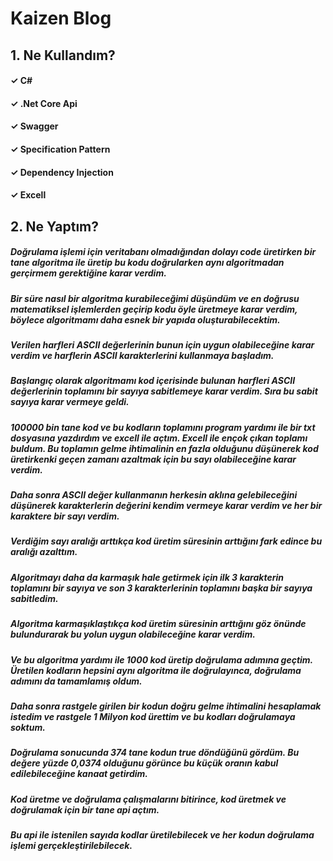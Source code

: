 ﻿# Kaizen Blog

## 1. Ne Kullandım?

#### ✓ C#

#### ✓ .Net Core Api

#### ✓ Swagger

#### ✓ Specification Pattern

#### ✓ Dependency Injection

#### ✓ Excell


## 2. Ne Yaptım?

##### Doğrulama işlemi için veritabanı olmadığından dolayı code üretirken bir tane algoritma ile üretip bu kodu doğrularken aynı algoritmadan gerçirmem gerektiğine karar verdim.

##### Bir süre nasıl bir algoritma kurabileceğimi düşündüm ve en doğrusu matematiksel işlemlerden geçirip kodu öyle üretmeye karar verdim, böylece algoritmamı daha esnek bir yapıda oluşturabilecektim.

##### Verilen harfleri ASCII değerlerinin bunun için uygun olabileceğine karar verdim ve harflerin ASCII karakterlerini kullanmaya başladım.

##### Başlangıç olarak algoritmamı kod içerisinde bulunan harfleri ASCII değerlerinin toplamını bir sayıya sabitlemeye karar verdim. Sıra bu sabit sayıya karar vermeye geldi.

##### 100000 bin tane kod ve bu kodların toplamını program yardımı ile bir txt dosyasına yazdırdım ve excell ile açtım. Excell ile ençok çıkan toplamı buldum. Bu toplamın gelme ihtimalinin en fazla olduğunu düşünerek kod üretirkenki geçen zamanı azaltmak için bu sayı olabileceğine karar verdim.

##### Daha sonra ASCII değer kullanmanın herkesin aklına gelebileceğini düşünerek karakterlerin değerini kendim vermeye karar verdim ve her bir karaktere bir sayı verdim.

##### Verdiğim sayı aralığı arttıkça kod üretim süresinin arttığını fark edince bu aralığı azalttım.

##### Algoritmayı daha da karmaşık hale getirmek için ilk 3 karakterin toplamını bir sayıya ve son 3 karakterlerinin toplamını başka bir sayıya sabitledim.

##### Algoritma karmaşıklaştıkça kod üretim süresinin arttığını göz önünde bulundurarak bu yolun uygun olabileceğine karar verdim.

##### Ve bu algoritma yardımı ile 1000 kod üretip doğrulama adımına geçtim. Üretilen kodların hepsini aynı algoritma ile doğrulayınca, doğrulama adımını da tamamlamış oldum.

##### Daha sonra rastgele girilen bir kodun doğru gelme ihtimalini hesaplamak istedim ve rastgele 1 Milyon kod ürettim ve bu kodları doğrulamaya soktum.

##### Doğrulama sonucunda 374 tane kodun true döndüğünü gördüm. Bu değere yüzde 0,0374 olduğunu görünce bu küçük oranın kabul edilebileceğine kanaat getirdim.

##### Kod üretme ve doğrulama çalışmalarını bitirince, kod üretmek ve doğrulamak için bir tane api açtım.

##### Bu api ile istenilen sayıda kodlar üretilebilecek ve her kodun doğrulama işlemi gerçekleştirilebilecek.




